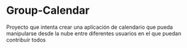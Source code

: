 # Group-Calendar
Proyecto que intenta crear una aplicación de calendario que pueda manipularse desde la nube entre diferentes usuarios en el que puedan contribuir todos
